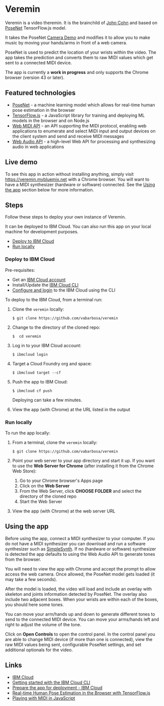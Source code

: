 # Veremin

Veremin is a video theremin. It is the brainchild of [John Cohn](https://github.com/johncohn) and based on [PoseNet](https://github.com/tensorflow/tfjs-models/tree/master/posenet) TensorFlow.js model.

It takes the PoseNet [Camera Demo](https://github.com/tensorflow/tfjs-models/tree/master/posenet/demos#demo-1-camera) and modifies it to allow you to make music by moving your hands/arms in front of a web camera.

PoseNet is used to predict the location of your wrists within the video. The app takes the prediction and converts them to raw MIDI values which get sent to a connected MIDI device.

The app is currently a **work in progress** and only supports the Chrome browser (version 43 or later).


## Featured technologies

- [PoseNet](https://github.com/tensorflow/tfjs-models/tree/master/posenet) - a machine learning model which allows for real-time human pose estimation in the browser
- [TensorFlow.js](https://js.tensorflow.org) - a JavaScript library for training and deploying ML models in the browser and on Node.js
- [Web MIDI API](https://www.w3.org/TR/webmidi) - an API supporting the MIDI protocol, enabling web applications to enumerate and select MIDI input and output devices on the client system and send and receive MIDI messages
- [Web Audio API](https://www.w3.org/TR/webaudio) - a high-level Web API for processing and synthesizing audio in web applications


## Live demo

To see this app in action without installing anything, simply visit https://veremin.mybluemix.net with a Chrome browser. You will want to have a MIDI synthesizer (hardware or software) connected. See the [Using the app](https://github.com/vabarbosa/veremin#using-the-app) section below for more information.


## Steps

Follow these steps to deploy your own instance of Veremin.

It can be deployed to IBM Cloud. You can also run this app on your local machine for development purposes.

- [Deploy to IBM Cloud](https://github.com/vabarbosa/veremin#deploy-to-ibm-cloud)
- [Run locally](https://github.com/vabarbosa/veremin#deploy-to-ibm-cloud)

### Deploy to IBM Cloud

Pre-requisites:

- Get an [IBM Cloud account](https://console.bluemix.net/)
- Install/Update the [IBM Cloud CLI](https://console.bluemix.net/docs/cli/reference/ibmcloud/download_cli.html#install_use)
- [Configure and login](https://console.bluemix.net/docs/cli/index.html#overview) to the IBM Cloud using the CLI

To deploy to the IBM Cloud, from a terminal run:

1. Clone the `veremin` locally:

    ```
    $ git clone https://github.com/vabarbosa/veremin
    ```

1. Change to the directory of the cloned repo:

    ```
    $  cd veremin
    ```

1. Log in to your IBM Cloud account:

    ```
    $ ibmcloud login
    ```

1. Target a Cloud Foundry org and space:

    ```
    $ ibmcloud target --cf
    ```

1. Push the app to IBM Cloud:

    ```
    $ ibmcloud cf push
    ```
    Deploying can take a few minutes.

1. View the app (with Chrome) at the URL listed in the output

### Run locally

To run the app locally:

1. From a terminal, clone the `veremin` locally:

    ```
    $ git clone https://github.com/vabarbosa/veremin
    ```

1. Point your web server to your app directory and start it up. If you want to use the **Web Server for Chrome** (after installing it from the Chrome Web Store):

    1. Go to your Chrome browser's Apps page
    1. Click on the **Web Server**
    1. From the Web Server, click **CHOOSE FOLDER** and select the directory of the cloned repo
    1. Start the Web Server

1. View the app (with Chrome) at the web server URL


## Using the app

Before using the app, connect a MIDI synthesizer to your computer. If you do not have a MIDI synthesizer you can download and run a software synthesizer such as [SimpleSynth](http://notahat.com/simplesynth/). If no (hardware or software) synthesizer is detected the app defaults to using the Web Audio API to generate tones from the browser.

You will need to view the app with Chrome and accept the prompt to allow access the web camera. Once allowed, the PoseNet model gets loaded (it may take a few seconds).

After the model is loaded, the video will load and include an overlay with skeleton and joints information detected by PoseNet. The overlay also include two adjacent boxes. When your wrists are within each of the boxes, you should here some tones.

You can move your arm/hands up and down to generate different tones to send to the connected MIDI device. You can move your arms/hands left and right to adjust the volume of the tone.

Click on **Open Controls** to open the control panel. In the control panel you are able to change MIDI device (if more than one is connected), view the raw MIDI values being sent, configurable PoseNet settings, and set additional optionals for the video.

## Links

 - [IBM Cloud](https://console.bluemix.net/)
 - [Getting started with the IBM Cloud CLI](https://console.bluemix.net/docs/cli/index.html#overview)
 - [Prepare the app for deployment - IBM Cloud](https://console.bluemix.net/docs/runtimes/nodejs/getting-started.html#prepare)
 - [Real-time Human Pose Estimation in the Browser with TensorFlow.js](https://medium.com/tensorflow/real-time-human-pose-estimation-in-the-browser-with-tensorflow-js-7dd0bc881cd5)
 - [Playing with MIDI in JavaScript](https://medium.com/swinginc/playing-with-midi-in-javascript-b6999f2913c3)


